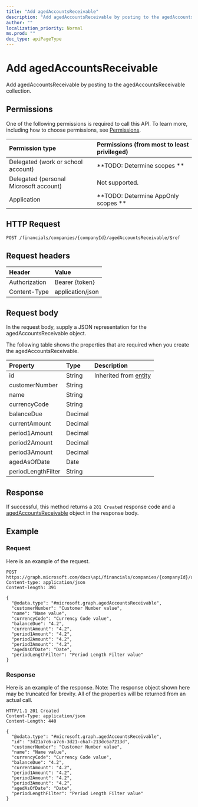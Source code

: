 ```yaml
---
title: "Add agedAccountsReceivable"
description: "Add agedAccountsReceivable by posting to the agedAccountsReceivable collection."
author: ""
localization_priority: Normal
ms.prod: ""
doc_type: apiPageType
---
```


# Add agedAccountsReceivable

Add agedAccountsReceivable by posting to the agedAccountsReceivable collection.

## Permissions
One of the following permissions is required to call this API. To learn more, including how to choose permissions, see [Permissions](/concepts/permissions-reference.md).

|Permission type|Permissions (from most to least privileged)|
|:---|:---|
|Delegated (work or school account)|**TODO: Determine scopes **|
|Delegated (personal Microsoft account)|Not supported.|
|Application|**TODO: Determine AppOnly scopes **|

## HTTP Request
<!-- {
  "blockType": "ignored"
}
-->
``` http
POST /financials/companies/{companyId}/agedAccountsReceivable/$ref
```

## Request headers
|Header|Value|
|:---|:---|
|Authorization|Bearer {token}|
|Content-Type|application/json|

## Request body
In the request body, supply a JSON representation for the agedAccountsReceivable object.

The following table shows the properties that are required when you create the agedAccountsReceivable.

|Property|Type|Description|
|:---|:---|:---|
|id|String| Inherited from [entity](../resources/entity.md)|
|customerNumber|String||
|name|String||
|currencyCode|String||
|balanceDue|Decimal||
|currentAmount|Decimal||
|period1Amount|Decimal||
|period2Amount|Decimal||
|period3Amount|Decimal||
|agedAsOfDate|Date||
|periodLengthFilter|String||



## Response
If successful, this method returns a `201 Created` response code and a [agedAccountsReceivable](../resources/agedaccountsreceivable.md) object in the response body.

## Example

### Request
Here is an example of the request.
<!-- {
  "blockType": "request",
  "name": "create_agedaccountsreceivable_from_"
}
-->
``` http
POST https://graph.microsoft.com/docs\api/financials/companies/{companyId}/agedAccountsReceivable
Content-type: application/json
Content-length: 391

{
  "@odata.type": "#microsoft.graph.agedAccountsReceivable",
  "customerNumber": "Customer Number value",
  "name": "Name value",
  "currencyCode": "Currency Code value",
  "balanceDue": "4.2",
  "currentAmount": "4.2",
  "period1Amount": "4.2",
  "period2Amount": "4.2",
  "period3Amount": "4.2",
  "agedAsOfDate": "Date",
  "periodLengthFilter": "Period Length Filter value"
}
```

### Response
Here is an example of the response. Note: The response object shown here may be truncated for brevity. All of the properties will be returned from an actual call.
<!-- {
  "blockType": "response",
  "truncated": true,
  "@odata.type": "microsoft.graph.agedaccountsreceivable"
}
-->
``` http
HTTP/1.1 201 Created
Content-Type: application/json
Content-Length: 440

{
  "@odata.type": "#microsoft.graph.agedAccountsReceivable",
  "id": "3d21a7c6-a7c6-3d21-c6a7-213dc6a7213d",
  "customerNumber": "Customer Number value",
  "name": "Name value",
  "currencyCode": "Currency Code value",
  "balanceDue": "4.2",
  "currentAmount": "4.2",
  "period1Amount": "4.2",
  "period2Amount": "4.2",
  "period3Amount": "4.2",
  "agedAsOfDate": "Date",
  "periodLengthFilter": "Period Length Filter value"
}
```

